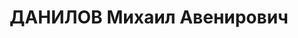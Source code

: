 ---
title: ДАНИЛОВ Михаил Авенирович
description: 'Род. в 1888, Свердловская обл., Свердловский р-н, с. Бобровка, русский.
  Проживал: Челябинская обл., Златоуст. Медведевский кирпичный завод, директор

  Арестован 14.06.1937. Приговор: 28.12.1937 – ВМН. Расстрелян 28.12.1937'
---